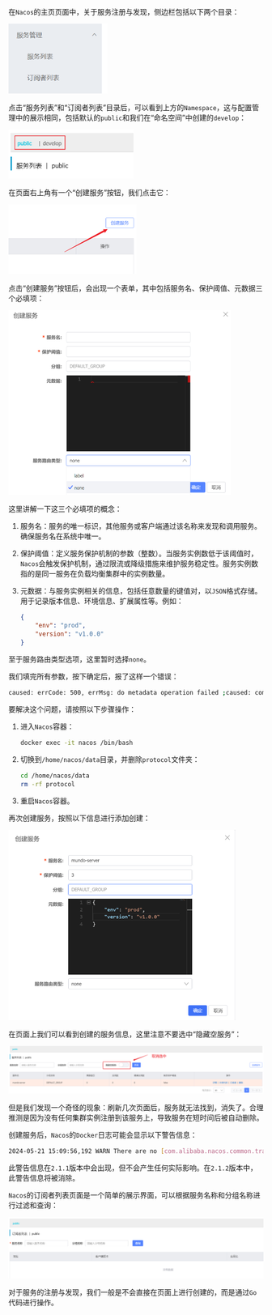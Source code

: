 在`Nacos`的主页页面中，关于服务注册与发现，侧边栏包括以下两个目录：

<img src="image/image-20240412110519793.png" alt="image-20240412110519793" style="zoom:70%;" />

点击“服务列表”和“订阅者列表”目录后，可以看到上方的`Namespace`，这与配置管理中的展示相同，包括默认的`public`和我们在“命名空间”中创建的`develop`：

<img src="image/image-20240507091727362.png" alt="image-20240507091727362" style="zoom:60%;" />

在页面右上角有一个“创建服务”按钮，我们点击它：

<img src="image/image-20240514094238106.png" alt="image-20240514094238106" style="zoom:50%;" />

点击“创建服务”按钮后，会出现一个表单，其中包括服务名、保护阈值、元数据三个必填项：

<img src="image/image-20240514094540057.png" alt="image-20240514094540057" style="zoom:50%;" />

这里讲解一下这三个必填项的概念：

1. 服务名：服务的唯一标识，其他服务或客户端通过该名称来发现和调用服务。确保服务名在系统中唯一。

2. 保护阈值：定义服务保护机制的参数（整数）。当服务实例数低于该阈值时，`Nacos`会触发保护机制，通过限流或降级措施来维护服务稳定性。服务实例数指的是同一服务在负载均衡集群中的实例数量。

3. 元数据：与服务实例相关的信息，包括任意数量的键值对，以`JSON`格式存储。用于记录版本信息、环境信息、扩展属性等。例如：

   ```json
   {
       "env": "prod",
       "version": "v1.0.0"
   }
   ```

至于服务路由类型选项，这里暂时选择`none`。

我们填完所有参数，按下确定后，报了这样一个错误：

```sh
caused: errCode: 500, errMsg: do metadata operation failed ;caused: com.alibaba.nacos.consistency.exception.ConsistencyException: The Raft Group [naming_service_metadata] did not find the Leader node;caused: The Raft Group [naming_service_metadata] did not find the Leader node;
```

要解决这个问题，请按照以下步骤操作：

1. 进入`Nacos`容器：

   ```sh
   docker exec -it nacos /bin/bash
   ```

2. 切换到`/home/nacos/data`目录，并删除`protocol`文件夹：

   ```sh
   cd /home/nacos/data
   rm -rf protocol
   ```

3. 重启`Nacos`容器。

再次创建服务，按照以下信息进行添加创建：

<img src="image/image-20240521144852642.png" alt="image-20240521144852642" style="zoom:50%;" />

在页面上我们可以看到创建的服务信息，这里注意不要选中“隐藏空服务”：

![image-20240521150010613](image/image-20240521150010613.png)

但是我们发现一个奇怪的现象：刷新几次页面后，服务就无法找到，消失了。合理推测是因为没有任何集群实例注册到该服务上，导致服务在短时间后被自动删除。

创建服务后，`Nacos`的`Docker`日志可能会显示以下警告信息：

```sh
2024-05-21 15:09:56,192 WARN There are no [com.alibaba.nacos.common.trace.event.naming.RegisterServiceTraceEvent] publishers for this event, please register
```

此警告信息在`2.1.1`版本中会出现，但不会产生任何实际影响。在`2.1.2`版本中，此警告信息将被消除。

`Nacos`的订阅者列表页面是一个简单的展示界面，可以根据服务名称和分组名称进行过滤和查询：

<img src="image/image-20240521151458934.png" alt="image-20240521151458934" style="zoom:60%;" />

对于服务的注册与发现，我们一般是不会直接在页面上进行创建的，而是通过`Go`代码进行操作。
